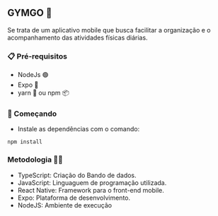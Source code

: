 ## GYMGO 🎯
Se trata de um aplicativo mobile que busca facilitar a organização e o acompanhamento das atividades físicas diárias.

### 📋 Pré-requisitos
- NodeJs 🟢
- Expo 📱
- yarn 🧶 ou npm 📦


### 🚀 Começando

- Instale as dependências com o comando:
```
npm install
```

### Metodologia 🧑‍💻

- TypeScript: Criação do Bando de dados.
- JavaScript: Linguaguem de programação utilizada.
- React Native: Framework para o front-end mobile.
- Expo: Plataforma de desenvolvimento.
- NodeJS: Ambiente de execução
